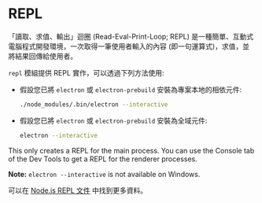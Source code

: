 # REPL

「讀取、求值、輸出」迴圈 (Read-Eval-Print-Loop; REPL) 是一種簡單、互動式電腦程式開發環境，一次取得一筆使用者輸入的內容 (即一句運算式)，求值，並將結果回傳給使用者。

`repl` 模組提供 REPL 實作，可以透過下列方法使用:

* 假設您已將 `electron` 或 `electron-prebuild` 安裝為專案本地的相依元件:

  ```sh
  ./node_modules/.bin/electron --interactive
  ```
* 假設您已將 `electron` 或 `electron-prebuild` 安裝為全域元件:

  ```sh
  electron --interactive
  ```

This only creates a REPL for the main process. You can use the Console tab of the Dev Tools to get a REPL for the renderer processes.

**Note:** `electron --interactive` is not available on Windows.

可以在 [Node.js REPL 文件](https://nodejs.org/dist/latest/docs/api/repl.html) 中找到更多資料。
